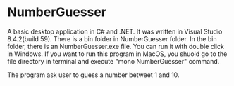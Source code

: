 # NumberGuesser
A basic desktop application in C# and .NET.
It was written in Visual Studio 8.4.2(build 59).
There is a bin folder in NumberGuesser folder. In the bin folder, there is an NumberGuesser.exe file. You can run it with double click in Windows. If you want to run this program in MacOS, you shuold go to the file directory in terminal and execute "mono NumberGuesser" command.

The program ask user to guess a number betweet 1 and 10.
